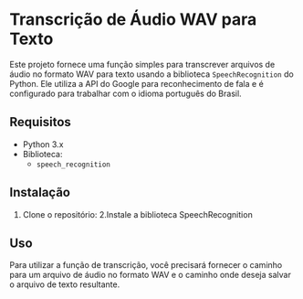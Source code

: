 # Transcrição de Áudio WAV para Texto

Este projeto fornece uma função simples para transcrever arquivos de áudio no formato WAV para texto usando a biblioteca `SpeechRecognition` do Python. Ele utiliza a API do Google para reconhecimento de fala e é configurado para trabalhar com o idioma português do Brasil.

## Requisitos

- Python 3.x
- Biblioteca:
  - `speech_recognition`

## Instalação

1. Clone o repositório:
2.Instale a biblioteca SpeechRecognition

## Uso
Para utilizar a função de transcrição, você precisará fornecer o caminho para um arquivo de áudio no formato WAV e o caminho onde deseja salvar o arquivo de texto resultante.
